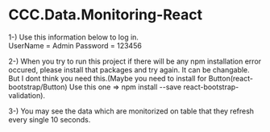 # CCC.Data.Monitoring-React


1-) Use this information below to log in.  
	UserName = Admin
	Password = 123456
  
2-) When you try to run this project if there will be any npm installation error occured, please install that packages and try again. It can be changable.
   But I dont think you need this.(Maybe you need to install for Button(react-bootstrap/Button) Use this one => npm install --save react-bootstrap-validation).
 
3-) You may see the data which are monitorized on table that they refresh every single 10 seconds.
